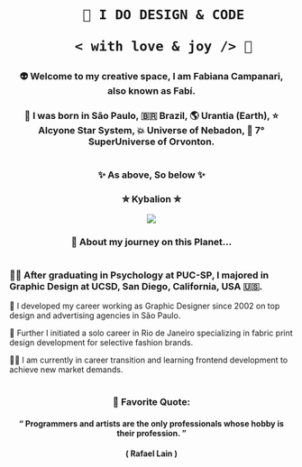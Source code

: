  <h1 align="center">  
    
        🎨 I DO DESIGN & CODE 

         < with love & joy /> 🤎  
</h1>

### <p align="center"> 👽 Welcome to my creative space, I am Fabiana Campanari, also known as Fabí.
###  <p align="center"> 🏡 I was born in São Paulo, 🇧🇷 Brazil, 🌎 Urantia (Earth), ⭐️ Alcyone Star System, 💥 Universe of Nebadon, 🔆 7° SuperUniverse of Orvonton. </p>
 
#

### <p align="center"> ✨ As above, So below ✨ </p>
### <p align="center"> ✮ Kybalion ✮ </p>   

<p align="center">
  <img src="https://user-images.githubusercontent.com/113218619/207962226-673d57ec-c076-47c4-8f8a-c1e57e834f6f.gif" />
</p>
                
### <p align="center"> 🚀 About my journey on this Planet... </p>

#

### 👩‍🎓  After graduating in Psychology at PUC-SP, I majored in Graphic Design at UCSD, San Diego, California, USA 🇺🇸. 

🎨  I developed my career working as Graphic Designer since 2002 on top design and advertising agencies in São Paulo.

👗  Further I initiated a solo career in Rio de Janeiro specializing in fabric print design development for selective fashion brands.

👩‍💻  I am currently in career transition and learning frontend development to achieve new market demands.

#

###  <p align="center"> 🌟 Favorite Quote:  </p>
####  <p align="center"> “ Programmers and artists are the only professionals whose hobby is their profession. ” </p>
####  <p align="center"> ( Rafael Lain ) </p>




 
 
